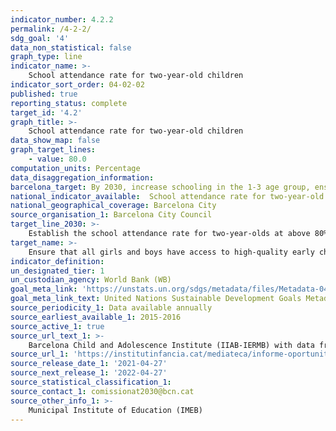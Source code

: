 ```yaml
---
indicator_number: 4.2.2
permalink: /4-2-2/
sdg_goal: '4'
data_non_statistical: false
graph_type: line
indicator_name: >-
    School attendance rate for two-year-old children 
indicator_sort_order: 04-02-02
published: true
reporting_status: complete
target_id: '4.2'
graph_title: >-
    School attendance rate for two-year-old children
data_show_map: false
graph_target_lines:
    - value: 80.0
computation_units: Percentage
data_disaggregation_information: 
barcelona_target: By 2030, increase schooling in the 1-3 age group, ensuring that this increase focuses especially on the children of families with a low socio-economic level
national_indicator_available:  School attendance rate for two-year-old children
national_geographical_coverage: Barcelona City
source_organisation_1: Barcelona City Council
target_line_2030: >-
    Establish the school attendance rate for two-year-olds at above 80% 
target_name: >-
    Ensure that all girls and boys have access to high-quality early childhood development, care and pre-primary education services, so that they are ready for primary education
indicator_definition:
un_designated_tier: 1
un_custodian_agency: World Bank (WB)
goal_meta_link: 'https://unstats.un.org/sdgs/metadata/files/Metadata-04-02-02.pdf'
goal_meta_link_text: United Nations Sustainable Development Goals Metadata (pdf 894kB)
source_periodicity_1: Data available annually
source_earliest_available_1: 2015-2016
source_active_1: true
source_url_text_1: >-
    Barcelona Child and Adolescence Institute (IIAB-IERMB) with data from the Municipal Institute of Education (IMEB)  
source_url_1: 'https://institutinfancia.cat/mediateca/informe-oportunitats-educatives-de-la-infancia-i-ladolescencia-a-barcelona-2018-2019/'
source_release_date_1: '2021-04-27'
source_next_release_1: '2022-04-27'
source_statistical_classification_1: 
source_contact_1: comissionat2030@bcn.cat
source_other_info_1: >-
    Municipal Institute of Education (IMEB)
---
```

